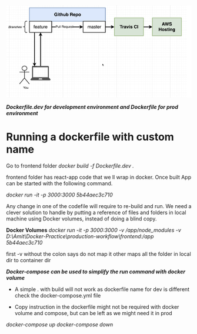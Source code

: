 ![worflow-diagram](Images/image1.png)

*****Dockerfile.dev for development environment and Dockerfile for prod environment*****

# Running a dockerfile with custom name
Go to frontend folder
_docker build -f Dockerfile.dev ._

frontend folder has react-app code that we ll wrap in docker. Once built App can be started with the following command.

_docker run -it -p 3000:3000 5b44aec3c710_

Any change in one of the codefile will require to re-build and run. We need a clever solution to handle by putting a reference of files and folders in local machine using Docker volumes, instead of doing a blind copy.

**Docker Volumes**
*docker run -it -p 3000:3000 -v /app/node_modules -v D:\Amit\Docker-Practice\production-workflow\frontend:/app 5b44aec3c710*

first -v without the colon says do not map it other maps all the folder in local dir to container dir

*****Docker-compose can be used to simplify the run command with docker volume*****
- A simple . with build will not work as dockerfile name for dev is different check the docker-compose.yml file

- Copy instruction in the dockerfile might not be required with docker volume and compose, but can be left as we might need it in prod

*docker-compose up*
*docker-compose down*




